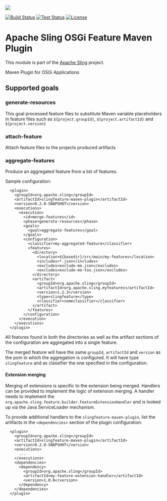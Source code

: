 [<img src="http://sling.apache.org/res/logos/sling.png"/>](http://sling.apache.org)

 [![Build Status](https://builds.apache.org/buildStatus/icon?job=sling-slingfeature-maven-plugin-1.8)](https://builds.apache.org/view/S-Z/view/Sling/job/sling-slingfeature-maven-plugin-1.8) [![Test Status](https://img.shields.io/jenkins/t/https/builds.apache.org/view/S-Z/view/Sling/job/sling-slingfeature-maven-plugin-1.8.svg)](https://builds.apache.org/view/S-Z/view/Sling/job/sling-slingfeature-maven-plugin-1.8/test_results_analyzer/) [![License](https://img.shields.io/badge/License-Apache%202.0-blue.svg)](https://www.apache.org/licenses/LICENSE-2.0)

# Apache Sling OSGi Feature Maven Plugin

This module is part of the [Apache Sling](https://sling.apache.org) project.

Maven Plugin for OSGi Applications

## Supported goals

### generate-resources
This goal processed feature files to substitute Maven variable placeholders in feature files such as `${project.groupId}`, `${project.artifactId}` and `${project.version}`

### attach-feature
Attach feature files to the projects produced artifacts

### aggregate-features
Produce an aggregated feature from a list of features.

Sample configuration:

```
  <plugin>
    <groupId>org.apache.sling</groupId>
    <artifactId>slingfeature-maven-plugin</artifactId>
    <version>0.2.0-SNAPSHOT</version>
    <executions>
      <execution>
        <id>merge-features</id>
        <phase>generate-resources</phase>
        <goals>
          <goal>aggregate-features</goal>
        </goals>
        <configuration>
          <classifier>my-aggregated-feature</classifier>
          <features>
            <directory>
              <location>${basedir}/src/main/my-features</location>
              <includes>*.json</includes>
              <excludes>exclude-me.json</excludes>
              <excludes>exclude-me-too.json</excludes>
            </directory>
            <artifact>
              <groupId>org.apache.sling</groupId>
              <artifactId>org.apache.sling.myfeatures</artifactId>
              <version>1.2.3</version>
              <type>slingfeature</type>
              <classifier>someclassifier</classifier>
            </artifact>
          </features>
        </configuration>
      </execution>
    </executions>
  </plugin>  
```

All features found in both the directories as well as the artifact sections of the configuration are aggregated into a single feature. 

The merged feature will have the same `groupId`, `artifactId` and `version` as the pom in which 
the aggregation is configured. It will have type `slingfeature` and as classifier the one specified 
in the configuration.

#### Extension merging

Merging of extensions is specific to the extension being merged. Handlers can be provided to implement the logic of extension merging. A handler needs to implement the `org.apache.sling.feature.builder.FeatureExtensionHandler` and is looked up via the Java ServiceLoader mechanism.

To provide additional handlers to the `slingfeature-maven-plugin`, list the artifacts in the `<dependencies>` 
section of the plugin configuration:

```
  <plugin>
    <groupId>org.apache.sling</groupId>
    <artifactId>slingfeature-maven-plugin</artifactId>
    <version>0.2.0-SNAPSHOT</version>
    <executions>
      ...
    </executions>
    <dependencies>
      <dependency>
        <groupId>org.apache.sling</groupId>
        <artifactId>my-feature-extension-handler</artifactId>
        <version>1.0.0</version>
      </dependency>
    </dependencies>
  </plugin>  
```
